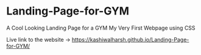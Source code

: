 # Landing-Page-for-GYM
A Cool Looking Landing Page for a GYM
My Very First Webpage using CSS

Live link to the website → https://kashiwalharsh.github.io/Landing-Page-for-GYM/
